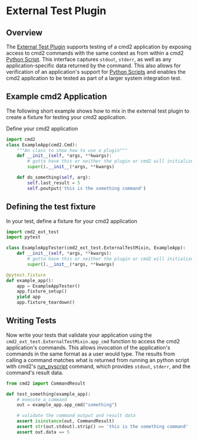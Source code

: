 # External Test Plugin

## Overview

The [External Test Plugin](https://github.com/python-cmd2/cmd2/tree/main/plugins/ext_test) supports
testing of a cmd2 application by exposing access to cmd2 commands with the same context as from
within a cmd2 [Python Script](../features/scripting.md#python-scripts). This interface captures
`stdout`, `stderr`, as well as any application-specific data returned by the command. This also
allows for verification of an application's support for
[Python Scripts](../features/scripting.md#python-scripts) and enables the cmd2 application to be
tested as part of a larger system integration test.

## Example cmd2 Application

The following short example shows how to mix in the external test plugin to create a fixture for
testing your cmd2 application.

Define your cmd2 application

```py
import cmd2
class ExampleApp(cmd2.Cmd):
    """An class to show how to use a plugin"""
    def __init__(self, *args, **kwargs):
        # gotta have this or neither the plugin or cmd2 will initialize
        super().__init__(*args, **kwargs)

    def do_something(self, arg):
        self.last_result = 5
        self.poutput('this is the something command')
```

## Defining the test fixture

In your test, define a fixture for your cmd2 application

```py
import cmd2_ext_test
import pytest

class ExampleAppTester(cmd2_ext_test.ExternalTestMixin, ExampleApp):
    def __init__(self, *args, **kwargs):
        # gotta have this or neither the plugin or cmd2 will initialize
        super().__init__(*args, **kwargs)

@pytest.fixture
def example_app():
    app = ExampleAppTester()
    app.fixture_setup()
    yield app
    app.fixture_teardown()
```

## Writing Tests

Now write your tests that validate your application using the
`cmd2_ext_test.ExternalTestMixin.app_cmd` function to access the cmd2 application's commands. This
allows invocation of the application's commands in the same format as a user would type. The results
from calling a command matches what is returned from running an python script with cmd2's
[run_pyscript](../features/builtin_commands.md#run_pyscript) command, which provides `stdout`,
`stderr`, and the command's result data.

```py
from cmd2 import CommandResult

def test_something(example_app):
    # execute a command
    out = example_app.app_cmd("something")

    # validate the command output and result data
    assert isinstance(out, CommandResult)
    assert str(out.stdout).strip() == 'this is the something command'
    assert out.data == 5
```
